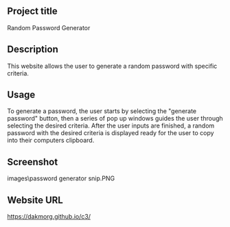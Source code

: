 ## Project title
Random Password Generator 

## Description 
This website allows the user to generate a random password with specific criteria.

## Usage
To generate a password, the user starts by selecting the "generate password" button, 
then a series of pop up windows guides the user through selecting the desired criteria.
After the user inputs are finished, a random password with the desired criteria is displayed
ready for the user to copy into their computers clipboard. 

## Screenshot
images\password generator snip.PNG

## Website URL
https://dakmorg.github.io/c3/
